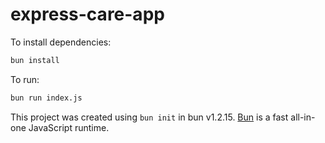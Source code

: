 # express-care-app

To install dependencies:

```bash
bun install
```

To run:

```bash
bun run index.js
```

This project was created using `bun init` in bun v1.2.15. [Bun](https://bun.sh) is a fast all-in-one JavaScript runtime.
